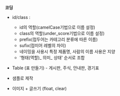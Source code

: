 **코딩**

- id/class : 
  - id의 역할(camelCase기법으로 이름 설정) 
  - class의 역할(under_score기법으로 이름 설정)
  - prefix(접두어는 카테고리 분류에 따른 이름)
  - sufix(접미어 레벨의 차이) 
  - 네이밍을 사용시 특정 제품명, 사람의 이름 사용은 지양
  - '형태(역할)_ 의미_ 상태' 순서로 조합

- Table (표 만들기) - 게시판, 주식, 안내판, 경기표

- 샘플로 제작
- 이미지 + 글쓰기 (float, clear)

